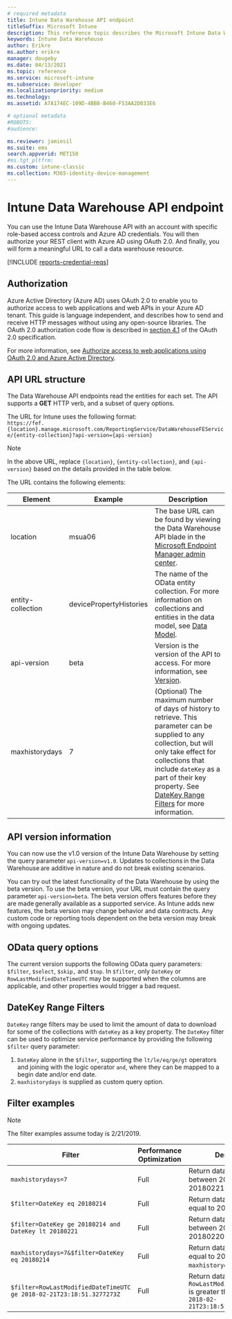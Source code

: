 ```yaml
---
# required metadata
title: Intune Data Warehouse API endpoint
titleSuffix: Microsoft Intune 
description: This reference topic describes the Microsoft Intune Data Warehouse API URL structure. Filter examples are provided.
keywords: Intune Data Warehouse
author: Erikre
ms.author: erikre
manager: dougeby
ms.date: 04/13/2021
ms.topic: reference
ms.service: microsoft-intune
ms.subservice: developer
ms.localizationpriority: medium
ms.technology:
ms.assetid: A7A174EC-109D-4BB8-B460-F53AA2D033E6

# optional metadata
#ROBOTS:
#audience:

ms.reviewer: jamiesil
ms.suite: ems
search.appverid: MET150
#ms.tgt_pltfrm:
ms.custom: intune-classic
ms.collection: M365-identity-device-management
---
```

# Intune Data Warehouse API endpoint

You can use the Intune Data Warehouse API with an account with specific role-based access controls and Azure AD credentials. You will then authorize your REST client with Azure AD using OAuth 2.0. And finally, you will form a meaningful URL to call a data warehouse resource.

[!INCLUDE [reports-credential-reqs](../includes/reports-credential-reqs.md)]

## Authorization

Azure Active Directory (Azure AD) uses OAuth 2.0 to enable you to authorize access to web applications and web APIs in your Azure AD tenant. This guide is language independent, and describes how to send and receive HTTP messages without using any open-source libraries. The OAuth 2.0 authorization code flow is described in [section 4.1](https://tools.ietf.org/html/rfc6749#section-4.1) of the OAuth 2.0 specification.

For more information, see [Authorize access to web applications using OAuth 2.0 and Azure Active Directory](/azure/active-directory/develop/active-directory-protocols-oauth-code).

## API URL structure

The Data Warehouse API endpoints read the entities for each set. The API supports a **GET** HTTP verb, and a subset of query options.

The URL for Intune uses the following format:  
`https://fef.{location}.manage.microsoft.com/ReportingService/DataWarehouseFEService/{entity-collection}?api-version={api-version}`

> [!NOTE]
> In the above URL, replace  `{location}`, `{entity-collection}`, and `{api-version}` based on the details provided in the table below.

The URL contains the following elements:

| Element | Example | Description |
|-------------------|------------|--------------------------------------------------------------------------------------------------------------------|
| location | msua06 | The base URL can be found by viewing the Data Warehouse API blade in the [Microsoft Endpoint Manager admin center](https://go.microsoft.com/fwlink/?linkid=2109431). |
| entity-collection | devicePropertyHistories | The name of the OData entity collection. For more information on collections and entities in the data model, see [Data Model](reports-ref-data-model.md). |
| api-version | beta | Version is the version of the API to access. For more information, see [Version](reports-api-url.md#api-version-information). |
| maxhistorydays | 7 | (Optional) The maximum number of days of history to retrieve. This parameter can be supplied to any collection, but will only take effect for collections that include `dateKey` as a part of their key property. See [DateKey Range Filters](reports-api-url.md#datekey-range-filters) for more information. |

## API version information

You can now use the v1.0 version of the Intune Data Warehouse by setting the query parameter `api-version=v1.0`. Updates to collections in the Data Warehouse are additive in nature and do not break existing scenarios.

You can try out the latest functionality of the Data Warehouse by using the beta version. To use the beta version, your URL must contain the query parameter `api-version=beta`. The beta version offers features before they are made generally available as a supported service. As Intune adds new features, the beta version may change behavior and data contracts. Any custom code or reporting tools dependent on the beta version may break with ongoing updates.

## OData query options

The current version supports the following OData query parameters: `$filter`, `$select`, `$skip,` and `$top`. In `$filter`, only `DateKey` or `RowLastModifiedDateTimeUTC` may be supported when the columns are applicable, and other properties would trigger a bad request.

## DateKey Range Filters

`DateKey` range filters may be used to limit the amount of data to download for some of the collections with `dateKey` as a key property. The `DateKey` filter can be used to optimize service performance by providing the following `$filter` query parameter:

1. `DateKey` alone in the `$filter`, supporting the `lt/le/eq/ge/gt` operators and joining with the logic operator `and`, where they can be mapped to a begin date and/or end date.
2. `maxhistorydays` is supplied as custom query option.<br>

## Filter examples

> [!NOTE]
> The filter examples assume today is 2/21/2019.

|                             Filter                             |           Performance Optimization           |                                          Description                                          |
|----------------------------------------------------------------|----------------------------------------------|-----------------------------------------------------------------------------------------------|
|    `maxhistorydays=7`                                            |    Full                                      |    Return data with `DateKey` between 20180214 and 20180221.                                     |
|    `$filter=DateKey eq 20180214`                                 |    Full                                      |    Return data with `DateKey` equal to 20180214.                                                    |
|    `$filter=DateKey ge 20180214 and DateKey lt 20180221`         |    Full                                      |    Return data with `DateKey` between 20180214 and 20180220.                                     |
|    `maxhistorydays=7&$filter=DateKey eq 20180214`                |    Full                                      |    Return data with `DateKey` equal to 20180214. `maxhistorydays` is ignored.                            |
|    `$filter=RowLastModifiedDateTimeUTC ge 2018-02-21T23:18:51.3277273Z`                                |    Full                                       |    Return data with `RowLastModifiedDateTimeUTC` is greater than or equal to `2018-02-21T23:18:51.3277273Z`                             |